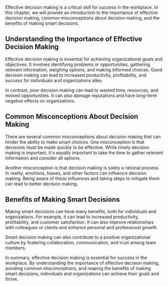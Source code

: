 
Effective decision making is a critical skill for success in the workplace. In this chapter, we will provide an introduction to the importance of effective decision making, common misconceptions about decision making, and the benefits of making smart decisions.

Understanding the Importance of Effective Decision Making
---------------------------------------------------------

Effective decision making is essential for achieving organizational goals and objectives. It involves identifying problems or opportunities, gathering relevant information, weighing options, and making informed choices. Good decision making can lead to increased productivity, profitability, and success for individuals and organizations alike.

In contrast, poor decision making can lead to wasted time, resources, and missed opportunities. It can also damage reputations and have long-term negative effects on organizations.

Common Misconceptions About Decision Making
-------------------------------------------

There are several common misconceptions about decision making that can hinder the ability to make smart choices. One misconception is that decisions must be made quickly to be effective. While timely decision making is important, it's equally important to take the time to gather relevant information and consider all options.

Another misconception is that decision making is solely a rational process. In reality, emotions, biases, and other factors can influence decision making. Being aware of these influences and taking steps to mitigate them can lead to better decision making.

Benefits of Making Smart Decisions
----------------------------------

Making smart decisions can have many benefits, both for individuals and organizations. For example, it can lead to increased productivity, profitability, and customer satisfaction. It can also improve relationships with colleagues or clients and enhance personal and professional growth.

Smart decision making can also contribute to a positive organizational culture by fostering collaboration, communication, and trust among team members.

In summary, effective decision making is essential for success in the workplace. By understanding the importance of effective decision making, avoiding common misconceptions, and reaping the benefits of making smart decisions, individuals and organizations can achieve their goals and thrive.
